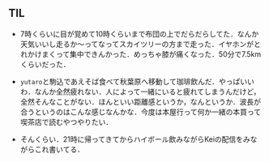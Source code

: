 ## TIL

* 7時くらいに目が覚めて10時くらいまで布団の上でだらだらしてた．なんか天気いいし走るか〜ってなってスカイツリーの方まで走った．イヤホンがとれかけまくって集中できんかった．めっちゃ膝が痛くなった．50分で7.5kmくらいだった．

* `yutaro`と駒込であえそば食べて秋葉原へ移動して珈琲飲んだ．やっぱいいわ．なんか全然疲れない．人によって一緒にいると疲れてしまうんだけど，全然そんなことがない．ほんといい距離感というか，なんというか．波長が合うというのはこんな感じなんかな．今度は本屋行って何か一緒の本買って喫茶店で読むやつやりたい．

* そんくらい．21時に帰ってきてからハイボール飲みながらKeiの配信をみながらこれ書いてる．